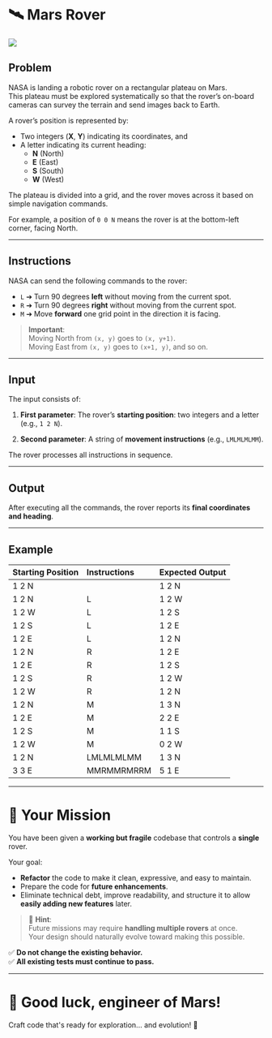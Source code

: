 # 🛰️ Mars Rover

![](kata.png)

## Problem

NASA is landing a robotic rover on a rectangular plateau on Mars.  
This plateau must be explored systematically so that the rover’s on-board cameras can survey the terrain and send images back to Earth.

A rover’s position is represented by:
- Two integers (**X**, **Y**) indicating its coordinates, and
- A letter indicating its current heading:
  - **N** (North)
  - **E** (East)
  - **S** (South)
  - **W** (West)

The plateau is divided into a grid, and the rover moves across it based on simple navigation commands.

For example, a position of `0 0 N` means the rover is at the bottom-left corner, facing North.

---

## Instructions

NASA can send the following commands to the rover:

- `L` ➔ Turn 90 degrees **left** without moving from the current spot.
- `R` ➔ Turn 90 degrees **right** without moving from the current spot.
- `M` ➔ Move **forward** one grid point in the direction it is facing.

> **Important**:  
> Moving North from `(x, y)` goes to `(x, y+1)`.  
> Moving East from `(x, y)` goes to `(x+1, y)`, and so on.

---

## Input

The input consists of:

1. **First parameter**: The rover’s **starting position**: two integers and a letter (e.g., `1 2 N`).

2. **Second parameter**: A string of **movement instructions** (e.g., `LMLMLMLMM`). 

The rover processes all instructions in sequence.

---

## Output

After executing all the commands, the rover reports its **final coordinates and heading**.

---

## Example

| Starting Position | Instructions | Expected Output |
|:------------------|:-------------|:----------------|
| 1 2 N             |               | 1 2 N           |
| 1 2 N             | L             | 1 2 W           |
| 1 2 W             | L             | 1 2 S           |
| 1 2 S             | L             | 1 2 E           |
| 1 2 E             | L             | 1 2 N           |
| 1 2 N             | R             | 1 2 E           |
| 1 2 E             | R             | 1 2 S           |
| 1 2 S             | R             | 1 2 W           |
| 1 2 W             | R             | 1 2 N           |
| 1 2 N             | M             | 1 3 N           |
| 1 2 E             | M             | 2 2 E           |
| 1 2 S             | M             | 1 1 S           |
| 1 2 W             | M             | 0 2 W           |
| 1 2 N             | LMLMLMLMM     | 1 3 N           |
| 3 3 E             | MMRMMRMRRM    | 5 1 E           |

---

# 🎯 Your Mission

You have been given a **working but fragile** codebase that controls a **single** rover.

Your goal:
- **Refactor** the code to make it clean, expressive, and easy to maintain.
- Prepare the code for **future enhancements**.
- Eliminate technical debt, improve readability, and structure it to allow **easily adding new features** later.

> 🧠 **Hint**:  
> Future missions may require **handling multiple rovers** at once.  
> Your design should naturally evolve toward making this possible.

✅ **Do not change the existing behavior.**  
✅ **All existing tests must continue to pass.**

---

# 🌟 Good luck, engineer of Mars!  
Craft code that's ready for exploration... and evolution! 🚀
